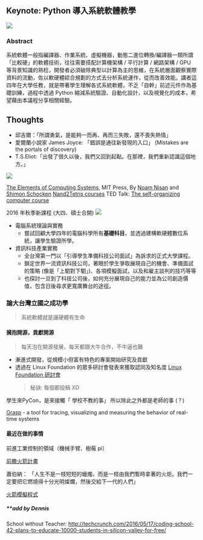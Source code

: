 ## Keynote: Python 導入系統軟體教學
![](https://i.imgur.com/zKHOvgz.png)

### Abstract

系統軟體一般指編譯器、作業系統、虛擬機器，動態二進位轉換/編譯器一類所謂「比較硬」的軟體技術，往往需要搭配計算機架構 / 平行計算 / 網路架構 / GPU 等背景知識的熟稔，開發者必須破除典型以計算為主的思維，在系統層面觀察實際資料的流動，佐以軟硬體綜合規劃的方式去分析系統運作，從而改善效能。講者這四年在大學任教，就是帶著學生理解各式系統軟體，不乏「自幹」前述元件作為基礎訓練，過程中透過 Python 縮減系統驗證、自動化設計，以及視覺化的成本，希望藉由本議程分享相關經驗。 

## Thoughts
* 邱吉爾：「所謂勇氣，是能夠一而再、再而三失敗，還不喪失熱情」
* 愛爾蘭小說家 James Joyce: 「錯誤是通往新發現的入口」 (Mistakes are the portals of discovery)
* T.S.Eliot:「出發了很久以後，我們又回到起點。在那裡，我們重新認識這個地方。」

![](https://i.imgur.com/ZyndGq4.jpg)

[The Elements of Computing Systems](http://www.amazon.com/Elements-Computing-Systems-Building-Principles/dp/0262640686), MIT Press, By [Noam Nisan](http://www.cs.huji.ac.il/~noam) and [Shimon Schocken](http://shimonschocken.com/)
[Nand2Tetris courses](http://www.nand2tetris.org/)
TED Talk: [The self-organizing computer course](http://www.ted.com/talks/shimon_schocken_the_self_organizing_computer_course)

2016 年秋季新課程
(大四、碩士合開)
![](https://i.imgur.com/On8bkvU.png)
* 電腦系統理論與實務
  - 嘗試回顧大學四年的電腦科學所有**基礎科目**，並透過建構軟硬體數位系統，讓學生驗證所學。
* 資訊科技產業實務
  - 全台灣第一門以「引導學生準備科技公司面試」為訴求的正式大學課程。
  - 鎖定世界一流資訊科技公司，著眼於學生爭取展現自己的機會、準備面試的策略 (像是「上駟對下駟」)、各項模擬面試，以及和雇主談判的技巧等等
  - 也探討一旦到了科技公司後，如何充分展現自己的能力並為公司創造價值，包含日後尋求更寬廣舞台的途徑。

### 論大台灣立國之成功學

>系統軟體就是讓硬體有生命

#### 擁抱開源，貢獻開源
>每天泡在開源發展，每天都跟大牛合作，不牛逼也難

- 漸進式開發，從規模小但富有特色的專案開始研究及貢獻
- 透過在 Linux Foundation 的眾多研討會發表來獲取認同及知名度
[Linux Foundation 研討會](http://events.linuxfoundation.org/)
	> 秘訣: 每個都投稿 XD 

學生來PyCon，是來接觸「 學校不教的事」 
所以除此之外都是老師的事 (？)

[Grasp](http://www.win.tue.nl/san/grasp/) - a tool for tracing, visualizing and measuring the behavior of real-time systems

#### 最近在做的事情
前進工業控制的領域（機械手臂、樹莓 pi）

[前瞻火箭計畫](http://arrc.tw/)

蕭伯納： 「人生不是一枝短短的蠟燭，而是一枝由我們暫時拿著的火炬。我們一定要把它燃燒得十分光明燦爛，然後交給下一代的人們」

[火箭模擬程式](https://www.facebook.com/JservFans/videos/878576582268677/)

##### **add by Dennis
School without Teacher:
http://techcrunch.com/2016/05/17/coding-school-42-plans-to-educate-10000-students-in-silicon-valley-for-free/

